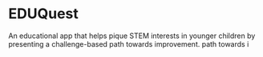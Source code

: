 # EDUQuest
An educational app that helps pique STEM interests in younger children by presenting a challenge-based path towards improvement. path towards i
